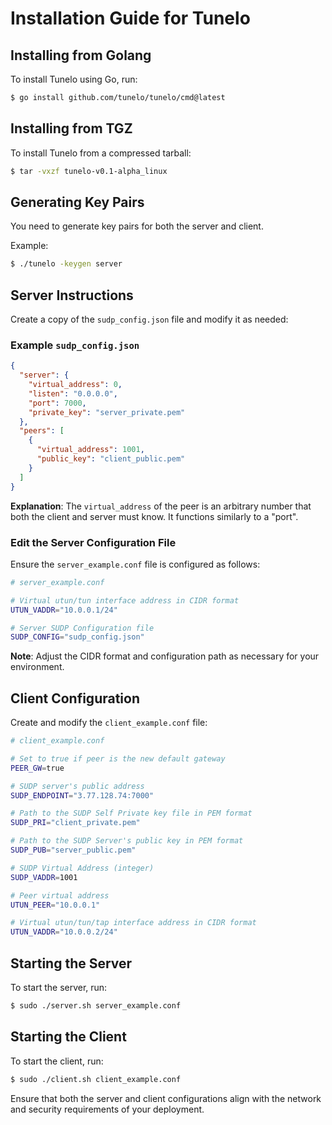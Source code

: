 
# Installation Guide for Tunelo

## Installing from Golang
To install Tunelo using Go, run:
```bash
$ go install github.com/tunelo/tunelo/cmd@latest
```

## Installing from TGZ
To install Tunelo from a compressed tarball:
```bash
$ tar -vxzf tunelo-v0.1-alpha_linux
```

## Generating Key Pairs
You need to generate key pairs for both the server and client.

Example:
```bash
$ ./tunelo -keygen server
```

## Server Instructions
Create a copy of the `sudp_config.json` file and modify it as needed:

### Example `sudp_config.json`
```json
{
  "server": {
    "virtual_address": 0,
    "listen": "0.0.0.0",
    "port": 7000,
    "private_key": "server_private.pem"
  },
  "peers": [
    {
      "virtual_address": 1001,
      "public_key": "client_public.pem"
    }
  ]
}
```
**Explanation**: The `virtual_address` of the peer is an arbitrary number that both the client and server must know. It functions similarly to a "port".

### Edit the Server Configuration File
Ensure the `server_example.conf` file is configured as follows:

```bash
# server_example.conf

# Virtual utun/tun interface address in CIDR format
UTUN_VADDR="10.0.0.1/24"

# Server SUDP Configuration file
SUDP_CONFIG="sudp_config.json"
```
**Note**: Adjust the CIDR format and configuration path as necessary for your environment.

## Client Configuration
Create and modify the `client_example.conf` file:

```bash
# client_example.conf

# Set to true if peer is the new default gateway
PEER_GW=true

# SUDP server's public address
SUDP_ENDPOINT="3.77.128.74:7000"

# Path to the SUDP Self Private key file in PEM format
SUDP_PRI="client_private.pem"

# Path to the SUDP Server's public key in PEM format
SUDP_PUB="server_public.pem"

# SUDP Virtual Address (integer)
SUDP_VADDR=1001

# Peer virtual address
UTUN_PEER="10.0.0.1"

# Virtual utun/tun/tap interface address in CIDR format
UTUN_VADDR="10.0.0.2/24"
```

## Starting the Server
To start the server, run:
```bash
$ sudo ./server.sh server_example.conf
```

## Starting the Client
To start the client, run:
```bash
$ sudo ./client.sh client_example.conf
```

Ensure that both the server and client configurations align with the network and security requirements of your deployment.
